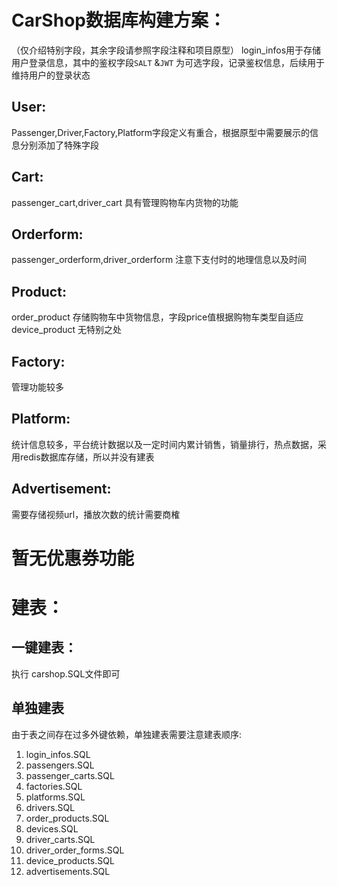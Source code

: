 # CarShop数据库构建方案：
（仅介绍特别字段，其余字段请参照字段注释和项目原型）
login_infos用于存储用户登录信息，其中的鉴权字段`SALT` &`JWT` 为可选字段，记录鉴权信息，后续用于维持用户的登录状态
## User:
Passenger,Driver,Factory,Platform字段定义有重合，根据原型中需要展示的信息分别添加了特殊字段
## Cart:
passenger_cart,driver_cart 具有管理购物车内货物的功能
## Orderform:
passenger_orderform,driver_orderform 注意下支付时的地理信息以及时间
## Product:
order_product 存储购物车中货物信息，字段price值根据购物车类型自适应
device_product  无特别之处
## Factory:
管理功能较多

## Platform:
统计信息较多，平台统计数据以及一定时间内累计销售，销量排行，热点数据，采用redis数据库存储，所以并没有建表

## Advertisement:
需要存储视频url，播放次数的统计需要商榷

# 暂无优惠券功能

# 建表：
## 一键建表：
执行 carshop.SQL文件即可
## 单独建表
由于表之间存在过多外键依赖，单独建表需要注意建表顺序:
1.  login_infos.SQL
2.  passengers.SQL
3.  passenger_carts.SQL
4.  factories.SQL
5.  platforms.SQL
6.  drivers.SQL
7.  order_products.SQL
8.  devices.SQL
9.  driver_carts.SQL
10. driver_order_forms.SQL
11. device_products.SQL
12. advertisements.SQL
